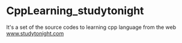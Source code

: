 # CppLearning_studytonight

It's a set of the source codes to learning cpp language from the web <a>www.studytonight.com</a>